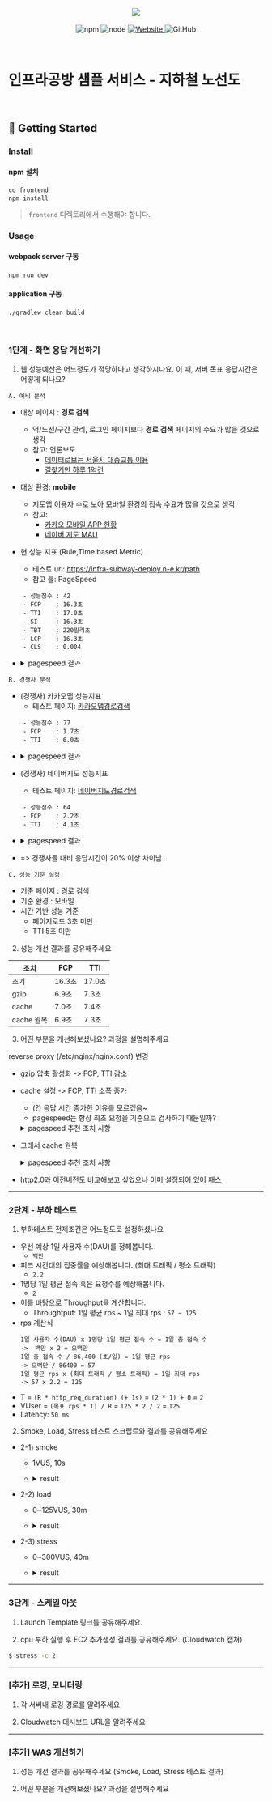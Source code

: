 <p align="center">
    <img width="200px;" src="https://raw.githubusercontent.com/woowacourse/atdd-subway-admin-frontend/master/images/main_logo.png"/>
</p>
<p align="center">
  <img alt="npm" src="https://img.shields.io/badge/npm-%3E%3D%205.5.0-blue">
  <img alt="node" src="https://img.shields.io/badge/node-%3E%3D%209.3.0-blue">
  <a href="https://edu.nextstep.camp/c/R89PYi5H" alt="nextstep atdd">
    <img alt="Website" src="https://img.shields.io/website?url=https%3A%2F%2Fedu.nextstep.camp%2Fc%2FR89PYi5H">
  </a>
  <img alt="GitHub" src="https://img.shields.io/github/license/next-step/atdd-subway-service">
</p>

<br>

# 인프라공방 샘플 서비스 - 지하철 노선도

<br>

## 🚀 Getting Started

### Install
#### npm 설치
```
cd frontend
npm install
```
> `frontend` 디렉토리에서 수행해야 합니다.

### Usage
#### webpack server 구동
```
npm run dev
```
#### application 구동
```
./gradlew clean build
```
<br>


### 1단계 - 화면 응답 개선하기
1. 웹 성능예산은 어느정도가 적당하다고 생각하시나요. 이 때, 서버 목표 응답시간은 어떻게 되나요?

`A. 예비 분석`

- 대상 페이지 : **경로 검색**
  - 역/노선/구간 관리, 로그인 페이지보다 **경로 검색** 페이지의 수요가 많을 것으로 생각
  - 참고: 언론보도
    - [데이터로보는 서울시 대중교통 이용](https://www.bigdata-map.kr/datastory/traffic/seoul)
    - [길찾기만 하루 1억건](https://news.mt.co.kr/mtview.php?no=2021090916014079809)

- 대상 환경: **mobile**
  - 지도앱 이용자 수로 보아 모바일 환경의 접속 수요가 많을 것으로 생각
  - 참고: 
    - [카카오 모바일 APP 현황](https://ko.lab.appa.pe/2016-09/kakao-korea.html)
    - [네이버 지도 MAU](https://blog.naver.com/rkwkrhspm/222515422896)

- 현 성능 지표 (Rule,Time based Metric)
  - 테스트 url: https://infra-subway-deploy.n-e.kr/path
  - 참고 툴: PageSpeed

```aidl
    - 성능점수 : 42
    - FCP    : 16.3초
    - TTI    : 17.0초
    - SI     : 16.3초
    - TBT    : 220밀리초
    - LCP    : 16.3초   
    - CLS    : 0.004
```
- 
  <details>
  <summary> pagespeed 결과 </summary>
  <div markdown="1">
    
  ![pfmc-my-1.png](resources/pfmc-my-1.png)
  </div>
  </details> 

`B. 경쟁사 분석`
- (경쟁사) 카카오맵 성능지표
  - 테스트 페이지: [카카오맵경로검색](https://m.map.kakao.com/actions/publicRoute?startLoc=%EC%9D%98%EC%A0%95%EB%B6%80%EC%97%AD+1%ED%98%B8%EC%84%A0&sxEnc=MNNLNR&syEnc=QNQRPML&endLoc=%EC%9E%A5%EC%A7%80%EC%97%AD+8%ED%98%B8%EC%84%A0&exEnc=MMQTLL&eyEnc=QNNPOPN&ids=P21160452%2CP21161044&service=) 
```aidl
    - 성능점수 : 77
    - FCP    : 1.7초 
    - TTI    : 6.0초
 ```
- 
    <details>
    <summary> pagespeed 결과 </summary>
    <div markdown="1">
    
    ![pfmc-kakao.png](resources/pfmc-kakao.png)
    </div>
    </details>


- (경쟁사) 네이버지도 성능지표
  - 테스트 페이지: [네이버지도경로검색](https://m.map.naver.com/subway/subwayPath.naver?region=1000&departureId=111&arrivalId=819&pathType=1) 
```aidl
    - 성능점수 : 64
    - FCP    : 2.2초 
    - TTI    : 4.1초
 ``` 

- 
    <details>
    <summary> pagespeed 결과 </summary>
    <div markdown="1">
    
    ![pfmc-naver.png](resources/pfmc-naver.png)
    </div>
    </details>

- => 경쟁사들 대비 응답시간이 20% 이상 차이남.

`C. 성능 기준 설정`
- 기준 페이지 : 경로 검색
- 기준 환경 : 모바일 
- 시간 기반 성능 기준
  - 페이지로드 3초 미만
  - TTI 5초 미만


2. 성능 개선 결과를 공유해주세요

| 조치       | FCP   | TTI   |
|----------|-------|-------|
| 초기       | 16.3초 | 17.0초 |
| gzip     | 6.9초  | 7.3초  |
| cache    | 7.0초  | 7.4초  |
| cache 원복 | 6.9초  | 7.3초  |

3. 어떤 부분을 개선해보셨나요? 과정을 설명해주세요

reverse proxy (/etc/nginx/nginx.conf) 변경

  - gzip 압축 활성화 -> FCP, TTI 감소
  - cache 설정 -> FCP, TTI 소폭 증가
    - (?) 응답 시간 증가한 이유를 모르겠음~
    - pagespeed는 항상 최초 요청을 기준으로 검사하기 때문일까?
    <details>
    <summary> pagespeed 추천 조치 사항 </summary>
    <div markdown="1">

    ![cache_action.png](resources/cache_action.png)
    </div>
    </details>

  - 그래서 cache 원복
    <details>
    <summary> pagespeed 추천 조치 사항 </summary>
    <div markdown="1">

    ![no_cache_action.png](resources/no_cache_action.png)
    </div>
    </details>


  - http2.0과 이전버전도 비교해보고 싶었으나 이미 설정되어 있어 패스 


---

### 2단계 - 부하 테스트 
1. 부하테스트 전제조건은 어느정도로 설정하셨나요

- 우선 예상 1일 사용자 수(DAU)를 정해봅니다.
  - `백만`
- 피크 시간대의 집중률을 예상해봅니다. (최대 트래픽 / 평소 트래픽)
  - `2.2`
- 1명당 1일 평균 접속 혹은 요청수를 예상해봅니다.
  - `2`
- 이를 바탕으로 Throughput을 계산합니다.
  - Throughtput: 1일 평균 rps ~ 1일 최대 rps : `57 ~ 125`
- rps 계산식 
    ```
    1일 사용자 수(DAU) x 1명당 1일 평균 접속 수 = 1일 총 접속 수
    ->  백만 x 2 = 오백만
    1일 총 접속 수 / 86,400 (초/일) = 1일 평균 rps
    -> 오백만 / 86400 = 57
    1일 평균 rps x (최대 트래픽 / 평소 트래픽) = 1일 최대 rps
    -> 57 x 2.2 = 125
    ```
- T = `(R * http_req_duration) (+ 1s)` = `(2 * 1) + 0` = `2`
- VUser = `(목표 rps * T) / R` = `125 * 2 / 2` = `125`
- Latency: `50 ms`


2. Smoke, Load, Stress 테스트 스크립트와 결과를 공유해주세요

- 2-1) smoke
  - 1VUS, 10s
  - 
       <details>
       <summary>result</summary>
    
       ```
    
                 /\      |‾‾| /‾‾/   /‾‾/
            /\  /  \     |  |/  /   /  /
           /  \/    \    |     (   /   ‾‾\
          /          \   |  |\  \ |  (‾)  |
         / __________ \  |__| \__\ \_____/ .io
    
         execution: local
            script: smoke.js
            output: -
    
         scenarios: (100.00%) 1 scenario, 2 max VUs, 40s max duration (incl. graceful stop):
                  * default: 2 looping VUs for 10s (gracefulStop: 30s)
    
       running (11.1s), 0/2 VUs, 14 complete and 0 interrupted iterations
       default ✓ [======================================] 2 VUs  10s
    
            ✓ got station list successfully
            ✓ path searched successfully
    
            checks.........................: 100.00% ✓ 28       ✗ 0
            data_received..................: 1.0 MB  94 kB/s
            data_sent......................: 4.6 kB  417 B/s
            http_req_blocked...............: avg=1.29ms   min=4.79µs  med=6.18µs   max=18.04ms p(90)=7.81µs   p(95)=11.7ms
            http_req_connecting............: avg=83.19µs  min=0s      med=0s       max=1.21ms  p(90)=0s       p(95)=723.39µs
          ✓ http_req_duration..............: avg=289.93ms min=74.96ms med=191.06ms max=1.18s   p(90)=566.34ms p(95)=971.35ms
              { expected_response:true }...: avg=289.93ms min=74.96ms med=191.06ms max=1.18s   p(90)=566.34ms p(95)=971.35ms
            http_req_failed................: 0.00%   ✓ 0        ✗ 28
            http_req_receiving.............: avg=9.17ms   min=66.96µs med=679µs    max=60.3ms  p(90)=22.37ms  p(95)=42.99ms
            http_req_sending...............: avg=25.13µs  min=14.48µs med=21.04µs  max=110.2µs p(90)=30.28µs  p(95)=37.16µs
            http_req_tls_handshaking.......: avg=1.13ms   min=0s      med=0s       max=15.9ms  p(90)=0s       p(95)=10.31ms
            http_req_waiting...............: avg=280.73ms min=61.29ms med=188.76ms max=1.13s   p(90)=566.23ms p(95)=932.05ms
            http_reqs......................: 28      2.518443/s
            iteration_duration.............: avg=1.58s    min=1.26s   med=1.41s    max=2.77s   p(90)=2.39s    p(95)=2.77s
            iterations.....................: 14      1.259222/s
            vus............................: 2       min=2      max=2
            vus_max........................: 2       min=2      max=2
       ```
       </details>

- 2-2) load
  - 0~125VUS, 30m
  - 
    <details>
    <summary>result</summary>
      
    ```
              /\      |‾‾| /‾‾/   /‾‾/
         /\  /  \     |  |/  /   /  /
        /  \/    \    |     (   /   ‾‾\
       /          \   |  |\  \ |  (‾)  |
      / __________ \  |__| \__\ \_____/ .io
    
      execution: local
         script: test/load.js
         output: InfluxDBv1 (http://localhost:8086)
    
      scenarios: (100.00%) 1 scenario, 125 max VUs, 30m30s max duration (incl. graceful stop):
               * default: Up to 125 looping VUs for 30m0s over 3 stages (gracefulRampDown: 30s, gracefulStop: 30s)
    
    running (30m30.0s), 000/125 VUs, 3311 complete and 48 interrupted iterations
    default ✓ [======================================] 000/125 VUs  30m0s
    
         ✓ got station list successfully
         ✓ path searched successfully
    
         checks.........................: 100.00% ✓ 6718     ✗ 0
         data_received..................: 248 MB  136 kB/s
         data_sent......................: 975 kB  533 B/s
         http_req_blocked...............: avg=110.31µs min=3.96µs   med=6.95µs   max=42.88ms p(90)=8.59µs  p(95)=10.82µs
         http_req_connecting............: avg=17.09µs  min=0s       med=0s       max=10.12ms p(90)=0s      p(95)=0s
       ✗ http_req_duration..............: avg=3.39s    min=153.03ms med=3.65s    max=6.66s   p(90)=5.03s   p(95)=5.33s
           { expected_response:true }...: avg=3.39s    min=153.03ms med=3.65s    max=6.66s   p(90)=5.03s   p(95)=5.33s
         http_req_failed................: 0.00%   ✓ 0        ✗ 6718
         http_req_receiving.............: avg=1.87ms   min=48.85µs  med=270.42µs max=65.75ms p(90)=4.01ms  p(95)=6.93ms
         http_req_sending...............: avg=30.17µs  min=12.1µs   med=22.93µs  max=10.05ms p(90)=33.84µs p(95)=42.06µs
         http_req_tls_handshaking.......: avg=82.62µs  min=0s       med=0s       max=32.66ms p(90)=0s      p(95)=0s
         http_req_waiting...............: avg=3.39s    min=151.26ms med=3.65s    max=6.66s   p(90)=5.03s   p(95)=5.33s
         http_reqs......................: 6718    3.671035/s
         iteration_duration.............: avg=56.86s   min=50.42s   med=57.76s   max=1m1s    p(90)=59.01s  p(95)=59.58s
         iterations.....................: 3311    1.809288/s
         vus............................: 1       min=1      max=125
         vus_max........................: 125     min=125    max=125
    
    ERRO[1831] some thresholds have failed
    ```
    ![load_result.png](resources/load_result.png)
    </details>

- 2-3) stress
  - 0~300VUS, 40m
  -  
      <details>
      <summary>result</summary>

      ```
                /\      |‾‾| /‾‾/   /‾‾/
           /\  /  \     |  |/  /   /  /
          /  \/    \    |     (   /   ‾‾\
         /          \   |  |\  \ |  (‾)  |
        / __________ \  |__| \__\ \_____/ .io
    
        execution: local
           script: test/stress.js
           output: InfluxDBv1 (http://localhost:8086)
    
        scenarios: (100.00%) 1 scenario, 200 max VUs, 45m30s max duration (incl. graceful stop):
                 * default: Up to 200 looping VUs for 45m0s over 9 stages (gracefulRampDown: 30s, gracefulStop: 30s)
    
      ERRO[2378] TypeError: Cannot read property 'length' of undefined
      running at path searched successfully (file:///home/ubuntu/nextstep/infra-subway-monitoring/script/test/stress.js:33:70(5))
      default at go.k6.io/k6/js/modules/k6.(*K6).Check-fm (native)
      at file:///home/ubuntu/nextstep/infra-subway-monitoring/script/test/stress.js:32:19(34)
      at native  executor=ramping-vus scenario=default source=stacktrace
      ERRO[2396] TypeError: Cannot read property 'length' of undefined
      running at path searched successfully (file:///home/ubuntu/nextstep/infra-subway-monitoring/script/test/stress.js:33:70(5))
      default at go.k6.io/k6/js/modules/k6.(*K6).Check-fm (native)
      at file:///home/ubuntu/nextstep/infra-subway-monitoring/script/test/stress.js:32:19(34)
      at native  executor=ramping-vus scenario=default source=stacktrace
    
    
      running (45m30.0s), 000/200 VUs, 4427 complete and 108 interrupted iterations
      default ✓ [======================================] 000/200 VUs  45m0s
    
           ✗ got station list successfully
            ↳  99% — ✓ 4529 / ✗ 6
           ✗ path searched successfully
            ↳  99% — ✓ 4528 / ✗ 2
    
           checks.........................: 99.91% ✓ 9057    ✗ 8
           data_received..................: 335 MB 123 kB/s
           data_sent......................: 1.3 MB 487 B/s
           http_req_blocked...............: avg=121.94µs min=4.2µs    med=6.93µs   max=40.59ms p(90)=8.54µs  p(95)=11.57µs
           http_req_connecting............: avg=17.93µs  min=0s       med=0s       max=7.49ms  p(90)=0s      p(95)=0s
      ✗ http_req_duration..............: avg=8.77s    min=150.61ms med=8.24s    max=30.07s  p(90)=20.88s  p(95)=21.63s
      { expected_response:true }...: avg=8.75s    min=150.61ms med=8.22s    max=26.71s  p(90)=20.86s  p(95)=21.62s
      http_req_failed................: 0.08%  ✓ 8       ✗ 9057
      http_req_receiving.............: avg=1.8ms    min=40.94µs  med=234.47µs max=55.7ms  p(90)=3.93ms  p(95)=6.66ms
      http_req_sending...............: avg=27.8µs   min=10.77µs  med=23.04µs  max=4.29ms  p(90)=34.21µs p(95)=44.13µs
      http_req_tls_handshaking.......: avg=87.76µs  min=0s       med=0s       max=20.1ms  p(90)=0s      p(95)=0s
      http_req_waiting...............: avg=8.77s    min=149.37ms med=8.24s    max=30.07s  p(90)=20.87s  p(95)=21.63s
      http_reqs......................: 9065   3.32051/s
      iteration_duration.............: avg=1m7s     min=50.13s   med=1m7s     max=1m41s   p(90)=1m31s   p(95)=1m32s
      iterations.....................: 4427   1.62161/s
      vus............................: 1      min=1     max=200
      vus_max........................: 200    min=200   max=200
    
      ERRO[2731] some thresholds have failed
      ```
      ![stress_result.png](resources/stress_result.png)
 
      </details>
    
---

### 3단계 - 스케일 아웃

1. Launch Template 링크를 공유해주세요.

2. cpu 부하 실행 후 EC2 추가생성 결과를 공유해주세요. (Cloudwatch 캡쳐)

```sh
$ stress -c 2
```

---

### [추가] 로깅, 모니터링
1. 각 서버내 로깅 경로를 알려주세요

2. Cloudwatch 대시보드 URL을 알려주세요
---

### [추가] WAS 개선하기
1. 성능 개선 결과를 공유해주세요 (Smoke, Load, Stress 테스트 결과)

2. 어떤 부분을 개선해보셨나요? 과정을 설명해주세요
